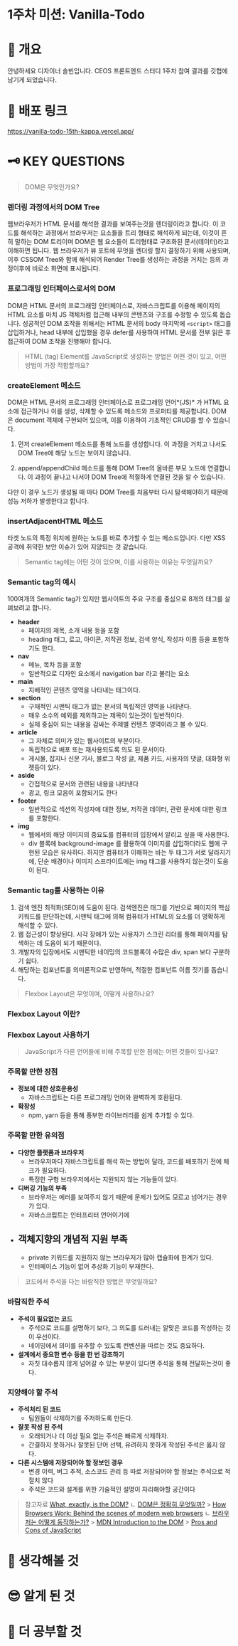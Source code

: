 # 1주차 미션: Vanilla-Todo

# 🫶 개요

안녕하세요 디자이너 솔빈입니다.
CEOS 프론트엔드 스터디 1주차 참여 결과를 깃헙에 남기게 되었습니다.

# 🔗 배포 링크

https://vanilla-todo-15th-kappa.vercel.app/

# 🗝 KEY QUESTIONS

> DOM은 무엇인가요?

### 렌더링 과정에서의 DOM Tree

웹브라우저가 HTML 문서를 해석한 결과를 보여주는것을 렌더링이라고 합니다. 이 코드를 해석하는 과정에서 브라우저는 요소들을 트리 형태로 해석하게 되는데, 이것이 흔히 말하는 DOM 트리이며 DOM은 웹 요소들이 트리형태로 구조화된 문서(데이터)라고 이해하면 됩니다. 웹 브라우저가 뷰 포트에 무엇을 렌더링 할지 결정하기 위해 사용되며, 이후 CSSOM Tree와 함께 해석되어 Render Tree를 생성하는 과정을 거치는 등의 과정이후에 비로소 화면에 표시됩니다.

### 프로그래밍 인터페이스로서의 DOM

DOM은 HTML 문서의 프로그래밍 인터페이스로, 자바스크립트를 이용해 페이지의 HTML 요소를 마치 JS 객체처럼 접근해 내부의 콘텐츠와 구조를 수정할 수 있도록 돕습니다. 성공적인 DOM 조작을 위해서는 HTML 문서의 body 마지막에 `<script>` 태그를 삽입하거나, head 내부에 삽입했을 경우 defer를 사용하여 HTML 문서를 전부 읽은 후 접근하여 DOM 조작을 진행해야 합니다.

> HTML (tag) Element를 JavaScript로 생성하는 방법은 어떤 것이 있고, 어떤 방법이 가장 적합할까요?

### createElement 메소드

DOM은 HTML 문서의 프로그래밍 인터페이스로 프로그래밍 언어*(JS)* 가 HTML 요소에 접근하거나 이를 생성, 삭제할 수 있도록 메소드와 프로퍼티를 제공합니다. DOM은 document 객체에 구현되어 있으며, 이를 이용하여 기초적인 CRUD를 할 수 있습니다.

1. 먼저 createElement 메소드를 통해 노드를 생성합니다.
   이 과정을 거치고 나서도 DOM Tree에 해당 노드는 보이지 않습니다.

2. append/appendChild 메소드를 통해 DOM Tree의 올바른 부모 노드에 연결합니다.
   이 과정이 끝나고 나서야 DOM Tree에 적절하게 연결된 것을 알 수 있습니다.

다만 이 경우 노드가 생성될 때 마다 DOM Tree를 처음부터 다시 탐색해야하기 때문에 성능 저하가 발생한다고 합니다.

### insertAdjacentHTML 메소드

타겟 노드의 특정 위치에 원하는 노드를 바로 추가할 수 있는 메소드입니다.
다만 XSS 공격에 취약한 보안 이슈가 있어 지양되는 것 같습니다.

> Semantic tag에는 어떤 것이 있으며, 이를 사용하는 이유는 무엇일까요?

### Semantic tag의 예시

100여개의 Semantic tag가 있지만 웹사이트의 주요 구조를 중심으로 8개의 태그를 살펴보려고 합니다.

- **header**
  - 페이지의 제목, 소개 내용 등을 포함
  - heading 태그, 로고, 아이콘, 저작권 정보, 검색 양식, 작성자 이름 등을 포함하기도 한다.
- **nav**
  - 메뉴, 목차 등을 포함
  - 일반적으로 디자인 요소에서 navigation bar 라고 불리는 요소
- **main**
  - 지배적인 콘텐츠 영역을 나타내는 태그이다.
- **section**
  - 구채적인 시맨틱 태그가 없는 문서의 독립적인 영역을 나타낸다.
  - 매우 소수의 예외를 제외하고는 제목이 있는것이 일반적이다.
  - 실제 중심이 되는 내용을 감싸는 주제별 컨텐츠 영역이라고 볼 수 있다.
- **article**
  - 그 자체로 의미가 있는 웹사이트의 부분이다.
  - 독립적으로 배포 또는 재사용되도록 의도 된 문서이다.
  - 게시물, 잡지나 신문 기사, 블로그 작성 글, 제품 카드, 사용자의 댓글, 대화형 위젯등이 있다.
- **aside**
  - 간접적으로 문서와 관련된 내용을 나타낸다
  - 광고, 링크 모음이 포함되기도 한다
- **footer**
  - 일반적으로 섹션의 작성자에 대한 정보, 저작권 데이터, 관련 문서에 대한 링크를 포함한다.
- **img**
  - 웹에서의 해당 이미지의 중요도를 컴퓨터의 입장에서 알리고 싶을 때 사용한다.
  - div 블록에 background-image 를 활용하여 이미지를 삽입하더라도 웹에 구현된 모습은 유사하다. 하지만 컴퓨터가 이해하는 바는 두 태그가 서로 달라지기에, 단순 배경이나 이미지 스프라이트에는 img 태그를 사용하지 않는것이 도움이 된다.

### Semantic tag를 사용하는 이유

1. 검색 엔진 최적화(SEO)에 도움이 된다. 검색엔진은 태그를 기반으로 페이지의 핵심키워드를 판단하는데, 시맨틱 태그에 의해 컴퓨터가 HTML의 요소를 더 명확하게 해석할 수 있다.
2. 웹 접근성이 향상된다. 시각 장애가 있는 사용자가 스크린 리더를 통해 페이지를 탐색하는 데 도움이 되기 때문이다.
3. 개발자의 입장에서도 시맨틱한 네이밍의 코드블록이 수많은 div, span 보다 구분하기 쉽다.
4. 해당하는 컴포넌트를 의미론적으로 반영하며, 적절한 컴포넌트 이름 짓기를 돕습니다.

> Flexbox Layout은 무엇이며, 어떻게 사용하나요?

### Flexbox Layout 이란?

### Flexbox Layout 사용하기

> JavaScript가 다른 언어들에 비해 주목할 만한 점에는 어떤 것들이 있나요?

### 주목할 만한 장점

- **정보에 대한 상호운용성**
  - 자바스크립트는 다른 프로그래밍 언어와 완벽하게 호환된다.
- **확장성**
  - npm, yarn 등을 통해 풍부한 라이브러리를 쉽게 추가할 수 있다.

### 주목할 만한 유의점

- **다양한 플랫폼과 브라우저**
  - 브라우저마다 자바스크립트를 해석 하는 방법이 달라, 코드를 배포하기 전에 체크가 필요하다.
  - 특정한 구형 브라우저에서는 지원되지 않는 기능들이 있다.
- **디버깅 기능의 부족**
  - 브라우저는 에러를 보여주지 않기 때문에 문제가 있어도 모르고 넘어가는 경우가 있다.
  - 자바스크립트는 인터프리터 언어이기에
- ## **객체지향의 개념적 지원 부족**
  - private 키워드를 지원하지 않는 브라우저가 많아 캡슐화에 한계가 있다.
  - 인터페이스 기능이 없어 추상화 기능이 부재한다.

> 코드에서 주석을 다는 바람직한 방법은 무엇일까요?

### 바람직한 주석

- **주석이 필요없는 코드**
  - 주석으로 코드를 설명하기 보다, 그 의도를 드러내는 알맞은 코드를 작성하는 것이 우선이다.
  - 네이밍에서 의미를 유추할 수 있도록 컨벤션을 따르는 것도 중요하다.
- **설계에서 중요한 변수 등을 한 번 강조하기**
  - 자칫 대수롭지 않게 넘어갈 수 있는 부분이 있다면 주석을 통해 전달하는것이 좋다.

### 지양해야 할 주석

- **주석처리 된 코드**
  - 팀원들이 삭제하기를 주저하도록 만든다.
- **잘못 작성 된 주석**
  - 오래되거나 더 이상 필요 없는 주석은 빠르게 삭제하자.
  - 간결하지 못하거나 잘못된 단어 선택, 유려하지 못하게 작성된 주석은 옳지 않다.
- **다른 시스템에 저장되어야 할 정보인 경우**
  - 변경 이력, 버그 추적, 소스코드 관리 등 따로 저장되어야 할 정보는 주석으로 적절치 않다
  - 주석은 코드와 설계를 위한 기술적인 설명이 자리해야할 공간이다

> 참고자료
> [What, exactly, is the DOM?](https://bitsofco.de/what-exactly-is-the-dom/?utm_source=CSS-Weekly&utm_campaign=Issue-341&utm_medium=email)
> ㄴ [DOM은 정확히 무엇일까?](https://wit.nts-corp.com/2019/02/14/5522) > [How Browsers Work: Behind the scenes of modern web browsers](https://wit.nts-corp.com/2019/02/14/5522)
> ㄴ [브라우저는 어떻게 동작하는가?](https://d2.naver.com/helloworld/59361) > [MDN Introduction to the DOM](https://developer.mozilla.org/ko/docs/Web/API/Document_Object_Model/Introduction) > [Pros and Cons of JavaScript](https://data-flair.training/blogs/advantages-disadvantages-javascript/)

# 🤔 생각해볼 것

# 😎 알게 된 것

# 🤔 더 공부할 것
